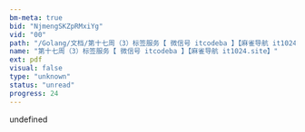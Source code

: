```yaml
---
bm-meta: true
bid: "NjmengSKZpRMxiYg"
vid: "00"
path: "/Golang/文档/第十七周（3）标签服务【 微信号 itcodeba 】【麻雀导航 it1024.site】.pdf"
name: "第十七周（3）标签服务【 微信号 itcodeba 】【麻雀导航 it1024.site】"
ext: pdf
visual: false
type: "unknown"
status: "unread"
progress: 24
---
```

undefined